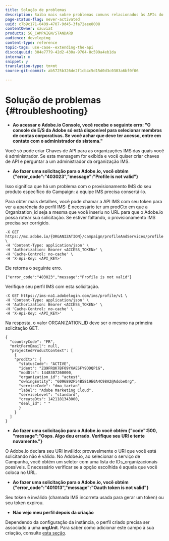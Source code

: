 ```yaml
---
title: Solução de problemas
description: Saiba mais sobre problemas comuns relacionados às APIs do Campaign Standard.
page-status-flag: never-activated
uuid: c7b9c171-0409-4707-9d45-3fa72aee8008
contentOwner: sauviat
products: SG_CAMPAIGN/STANDARD
audience: developing
content-type: reference
topic-tags: use-case--extending-the-api
discoiquuid: 304e7779-42d2-430a-9704-8c599a4eb1da
internal: n
snippet: y
translation-type: tm+mt
source-git-commit: ab5725b326de2f1cb4c5d15d0d3c0303a6bf0f06

---
```



# Solução de problemas {#troubleshooting}

* **Ao acessar o Adobe.io Console, você recebe o seguinte erro: "O console de E/S da Adobe só está disponível para selecionar membros de contas corporativas. Se você achar que deve ter acesso, entre em contato com o administrador do sistema."**

Você só pode criar Chaves de API para as organizações IMS das quais você é administrador. Se esta mensagem for exibida e você quiser criar chaves de API e perguntar a um administrador da organização IMS.

* **Ao fazer uma solicitação para o Adobe.io, você obtém {"error_code":"403023","message":"Profile is not valid"}**

Isso significa que há um problema com o provisionamento IMS do seu produto específico do Campaign: a equipe IMS precisa consertá-lo.

Para obter mais detalhes, você pode chamar a API IMS com seu token para ver a aparência do perfil IMS: É necessário ter um prodCtx em que a Organization_id seja a mesma que você inseriu no URL para que o Adobe.io possa rotear sua solicitação.
Se estiver faltando, o provisionamento IMS precisa ser corrigido.

```
-X GET https://mc.adobe.io/{ORGANIZATION}/campaign/profileAndServices/profile \
-H 'Content-Type: application/json' \
-H 'Authorization: Bearer <ACCESS_TOKEN>' \
-H 'Cache-Control: no-cache' \
-H 'X-Api-Key: <API_KEY>'
```

Ele retorna o seguinte erro.

```
{"error_code":"403023","message":"Profile is not valid"}
```

Verifique seu perfil IMS com esta solicitação.

```
-X GET https://ims-na1.adobelogin.com/ims/profile/v1 \
-H 'Content-Type: application/json' \
-H 'Authorization: Bearer <ACCESS_TOKEN>' \
-H 'Cache-Control: no-cache' \
-H 'X-Api-Key: <API_KEY>'
```

Na resposta, o valor ORGANIZATION_ID deve ser o mesmo na primeira solicitação GET.

```
{
  "countryCode": "FR",
  "mrktPermEmail": null,
  "projectedProductContext": [
    {
    "prodCtx": {
      "statusCode": "ACTIVE",
      "ident": "ZQ9FRQK7BF09YXAESFY9DDQP1G",
      "modDts": 1448307260000,
      "organization_id": "actest",
      "owningEntity": "6096892F54B5819E0A4C98A2@AdobeOrg",
      "serviceCode": "dma_tartan",
      "label": "Adobe Marketing Cloud",
      "serviceLevel": "standard",
      "createDts": 1421181343000,
      "deal_id": " "
      }
    }
  ]
}
```

* **Ao fazer uma solicitação para o Adobe.io você obtém {"code":500, "message":"Oops. Algo deu errado. Verifique seu URI e tente novamente."}**

O Adobe.io declara seu URI inválido: provavelmente o URI que você está solicitando não é válido. No Adobe.io, ao selecionar o serviço de Campanha, você obtém um seletor com uma lista de IDs_organizacionais possíveis. É necessário verificar se a opção escolhida é aquela que você coloca no URL.

* **Ao fazer uma solicitação para o Adobe.io, você obtém {"error_code":"401013","message":"Oauth token is not valid"}**

Seu token é inválido (chamada IMS incorreta usada para gerar um token) ou seu token expirou.

* **Não vejo meu perfil depois da criação**

Dependendo da configuração da instância, o perfil criado precisa ser associado a uma **orgUnit**. Para saber como adicionar este campo à sua criação, consulte [esta seção](../../api/using/managing-profiles.md).

<!-- * (error duplicate key : quand tu crées un profile qui existe déjà , il faut faire un patch pour updater le profile plutôt qu’un POST)

With Curl
List all profiles

Create a profile

Update the mobilePhone attribute of a profile

API Calls on Service

GET the list of services

-->

<!--

How to find and use a filter?
Error codes:

* PAtch sur Age = message d'erreur :
500
Cannot update the 'age' property that is read-only
'age' property is not valid for the 'profile' resource.
-->

<!--
How to filter a list of subscribed profiles with available profile filters ? by date (by les filtres dispo sur la ressource) ?

Pattern classique :

recupérer la liste des subscriptions filtrées d'un profile
1) get sur profile
2) recup PKey
3) get sur PKey
4) get sur href des subscriptions

Comment savoir quel filtre appliquer ?

1) get sur metadata de profile
2) retourne description de la collection subscription
3) get sur la valeur du champ resTarget
4) get sur le href dans filters
5) retourne les filtres applicables sur l'url des data.

-->
